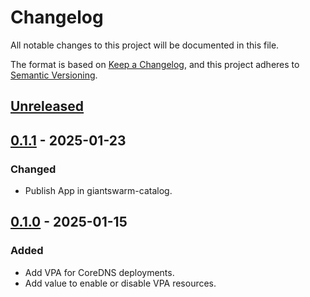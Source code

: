 # Changelog

All notable changes to this project will be documented in this file.

The format is based on [Keep a Changelog](https://keepachangelog.com/en/1.0.0/),
and this project adheres to [Semantic Versioning](https://semver.org/spec/v2.0.0.html).

## [Unreleased]

## [0.1.1] - 2025-01-23

### Changed

- Publish App in giantswarm-catalog.

## [0.1.0] - 2025-01-15

### Added

- Add VPA for CoreDNS deployments.
- Add value to enable or disable VPA resources.

[Unreleased]: https://github.com/giantswarm/coredns-extensions-app/compare/v0.1.1...HEAD
[0.1.1]: https://github.com/giantswarm/coredns-extensions-app/compare/v0.1.0...v0.1.1
[0.1.0]: https://github.com/giantswarm/coredns-extensions-app/releases/tag/v0.1.0
